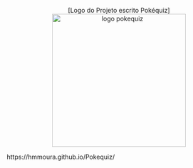 <p align="center">
[Logo do Projeto escrito Pokéquiz]<img width="300" height="300" alt="logo pokequiz" src="https://github.com/user-attachments/assets/dab169ab-1153-4259-9674-ea204982b38c" />
</p>
https://hmmoura.github.io/Pokequiz/

